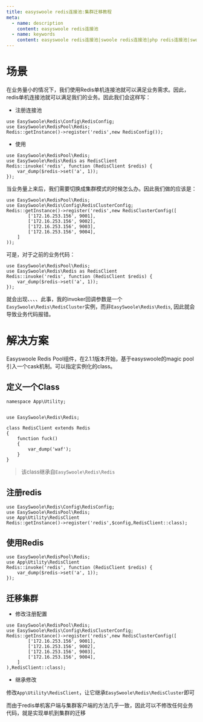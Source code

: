 ```yaml
---
title: easyswoole redis连接池:集群迁移教程
meta:
  - name: description
    content: easyswoole redis连接池
  - name: keywords
    content: easyswoole redis连接池|swoole redis连接池|php redis连接池|swoole redis集群|easyswoole redis集群
---
```


# 场景
在业务量小的情况下，我们使用Redis单机连接池就可以满足业务需求。因此，redis单机连接池就可以满足我们的业务。因此我们会这样写：
- 注册连接池
```
use EasySwoole\Redis\Config\RedisConfig;
use EasySwoole\RedisPool\Redis;
Redis::getInstance()->register('redis',new RedisConfig());
```
- 使用
```
use EasySwoole\RedisPool\Redis;
use EasySwoole\Redis\Redis as RedisClient
Redis::invoke('redis', function (RedisClient $redis) {
    var_dump($redis->set('a', 1));
});
```
当业务量上来后，我们需要切换成集群模式的时候怎么办。因此我们做的应该是：
```
use EasySwoole\RedisPool\Redis;
use EasySwoole\Redis\Config\RedisClusterConfig;
Redis::getInstance()->register('redis',new RedisClusterConfig([
        ['172.16.253.156', 9001],
        ['172.16.253.156', 9002],
        ['172.16.253.156', 9003],
        ['172.16.253.156', 9004],
    ]
));
```
可是，对于之前的业务代码：
```
use EasySwoole\RedisPool\Redis;
use EasySwoole\Redis\Redis as RedisClient
Redis::invoke('redis', function (RedisClient $redis) {
    var_dump($redis->set('a', 1));
});
```
就会出现、、、、此事，我的invoker回调参数是一个```EasySwoole\Redis\RedisCluster```实例，而非```EasySwoole\Redis\Redis```,
因此就会导致业务代码报错。
# 解决方案
Easyswoole Redis Pool组件，在2.1.1版本开始，基于easyswoole的magic pool 引入一个cask机制。可以指定实例化的class。
## 定义一个Class
```
namespace App\Utility;


use EasySwoole\Redis\Redis;

class RedisClient extends Redis
{
    function fuck()
    {
        var_dump('waf');
    }
}
```

> 该class继承自```EasySwoole\Redis\Redis```

## 注册redis
```
use EasySwoole\Redis\Config\RedisConfig;
use EasySwoole\RedisPool\Redis;
use App\Utility\RedisClient
Redis::getInstance()->register('redis',$config,RedisClient::class);
```
## 使用Redis
```
use EasySwoole\RedisPool\Redis;
use App\Utility\RedisClient
Redis::invoke('redis', function (RedisClient $redis) {
    var_dump($redis->set('a', 1));
});
```

## 迁移集群
- 修改注册配置
```
use EasySwoole\RedisPool\Redis;
use EasySwoole\Redis\Config\RedisClusterConfig;
Redis::getInstance()->register('redis',new RedisClusterConfig([
        ['172.16.253.156', 9001],
        ['172.16.253.156', 9002],
        ['172.16.253.156', 9003],
        ['172.16.253.156', 9004],
    ]
),RedisClient::class);
```
- 继承修改

修改```App\Utility\RedisClient```，让它继承```EasySwoole\Redis\RedisCluster```即可

而由于redis单机客户端与集群客户端的方法几乎一致，因此可以不修改任何业务代码，就是实现单机到集群的迁移